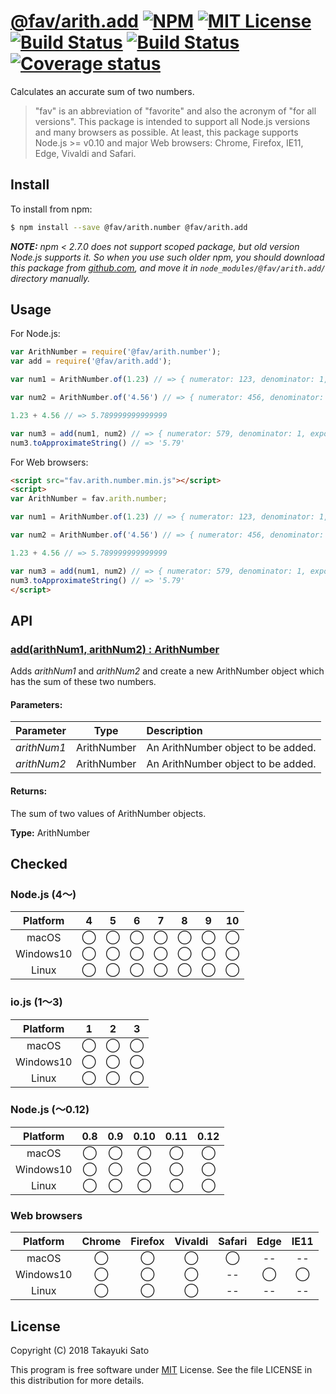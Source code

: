 # [@fav/arith.add][repo-url] [![NPM][npm-img]][npm-url] [![MIT License][mit-img]][mit-url] [![Build Status][travis-img]][travis-url] [![Build Status][appveyor-img]][appveyor-url] [![Coverage status][coverage-img]][coverage-url]

Calculates an accurate sum of two numbers.

> "fav" is an abbreviation of "favorite" and also the acronym of "for all versions".
> This package is intended to support all Node.js versions and many browsers as possible.
> At least, this package supports Node.js >= v0.10 and major Web browsers: Chrome, Firefox, IE11, Edge, Vivaldi and Safari.


## Install

To install from npm:

```sh
$ npm install --save @fav/arith.number @fav/arith.add
```

***NOTE:*** *npm < 2.7.0 does not support scoped package, but old version Node.js supports it. So when you use such older npm, you should download this package from [github.com][repo-url], and move it in `node_modules/@fav/arith.add/` directory manually.*


## Usage

For Node.js:

```js
var ArithNumber = require('@fav/arith.number');
var add = require('@fav/arith.add');

var num1 = ArithNumber.of(1.23) // => { numerator: 123, denominator: 1, exponent: -2 }

var num2 = ArithNumber.of('4.56') // => { numerator: 456, denominator: 1, exponent: -2 }

1.23 + 4.56 // => 5.789999999999999

var num3 = add(num1, num2) // => { numerator: 579, denominator: 1, exponent: -2 }
num3.toApproximateString() // => '5.79'
```

For Web browsers:

```html
<script src="fav.arith.number.min.js"></script>
<script>
var ArithNumber = fav.arith.number;

var num1 = ArithNumber.of(1.23) // => { numerator: 123, denominator: 1, exponent: -2 }

var num2 = ArithNumber.of('4.56') // => { numerator: 456, denominator: 1, exponent: -2 }

1.23 + 4.56 // => 5.789999999999999

var num3 = add(num1, num2) // => { numerator: 579, denominator: 1, exponent: -2 }
num3.toApproximateString() // => '5.79'
</script>
```


## API

### <u>add(arithNum1, arithNum2) : ArithNumber</u>

Adds *arithNum1* and *arithNum2* and create a new ArithNumber object which has the sum of these two numbers.

#### Parameters:

| Parameter    |  Type       | Description                            |
|:-------------|:-----------:|:---------------------------------------|
| *arithNum1*  | ArithNumber | An ArithNumber object to be added.     |
| *arithNum2*  | ArithNumber | An ArithNumber object to be added.     |

#### Returns:

The sum of two values of ArithNumber objects. 

**Type:** ArithNumber

## Checked                                                                      

### Node.js (4〜)

| Platform  |   4    |   5    |   6    |   7    |   8    |   9    |   10   |
|:---------:|:------:|:------:|:------:|:------:|:------:|:------:|:------:|
| macOS     |&#x25ef;|&#x25ef;|&#x25ef;|&#x25ef;|&#x25ef;|&#x25ef;|&#x25ef;|
| Windows10 |&#x25ef;|&#x25ef;|&#x25ef;|&#x25ef;|&#x25ef;|&#x25ef;|&#x25ef;|
| Linux     |&#x25ef;|&#x25ef;|&#x25ef;|&#x25ef;|&#x25ef;|&#x25ef;|&#x25ef;|

### io.js (1〜3)

| Platform  |   1    |   2    |   3    |
|:---------:|:------:|:------:|:------:|
| macOS     |&#x25ef;|&#x25ef;|&#x25ef;|
| Windows10 |&#x25ef;|&#x25ef;|&#x25ef;|
| Linux     |&#x25ef;|&#x25ef;|&#x25ef;|

### Node.js (〜0.12)

| Platform  |  0.8   |  0.9   |  0.10  |  0.11  |  0.12  |
|:---------:|:------:|:------:|:------:|:------:|:------:|
| macOS     |&#x25ef;|&#x25ef;|&#x25ef;|&#x25ef;|&#x25ef;|
| Windows10 |&#x25ef;|&#x25ef;|&#x25ef;|&#x25ef;|&#x25ef;|
| Linux     |&#x25ef;|&#x25ef;|&#x25ef;|&#x25ef;|&#x25ef;|

### Web browsers

| Platform  | Chrome | Firefox | Vivaldi | Safari |  Edge  | IE11   |
|:---------:|:------:|:-------:|:-------:|:------:|:------:|:------:|
| macOS     |&#x25ef;|&#x25ef; |&#x25ef; |&#x25ef;|   --   |   --   |
| Windows10 |&#x25ef;|&#x25ef; |&#x25ef; |   --   |&#x25ef;|&#x25ef;|
| Linux     |&#x25ef;|&#x25ef; |&#x25ef; |   --   |   --   |   --   |


## License

Copyright (C) 2018 Takayuki Sato

This program is free software under [MIT][mit-url] License.
See the file LICENSE in this distribution for more details.

[repo-url]: https://github.com/sttk/fav-arith.add/
[npm-img]: https://img.shields.io/badge/npm-v0.1.2-blue.svg
[npm-url]: https://www.npmjs.com/package/@fav/arith.add
[mit-img]: https://img.shields.io/badge/license-MIT-green.svg
[mit-url]: https://opensource.org/licenses/MIT
[travis-img]: https://travis-ci.org/sttk/fav-arith.add.svg?branch=master
[travis-url]: https://travis-ci.org/sttk/fav-arith.add
[appveyor-img]: https://ci.appveyor.com/api/projects/status/github/sttk/fav-arith.add?branch=master&svg=true
[appveyor-url]: https://ci.appveyor.com/project/sttk/fav-arith-add
[coverage-img]: https://coveralls.io/repos/github/sttk/fav-arith.add/badge.svg?branch=master
[coverage-url]: https://coveralls.io/github/sttk/fav-arith.add?branch=master